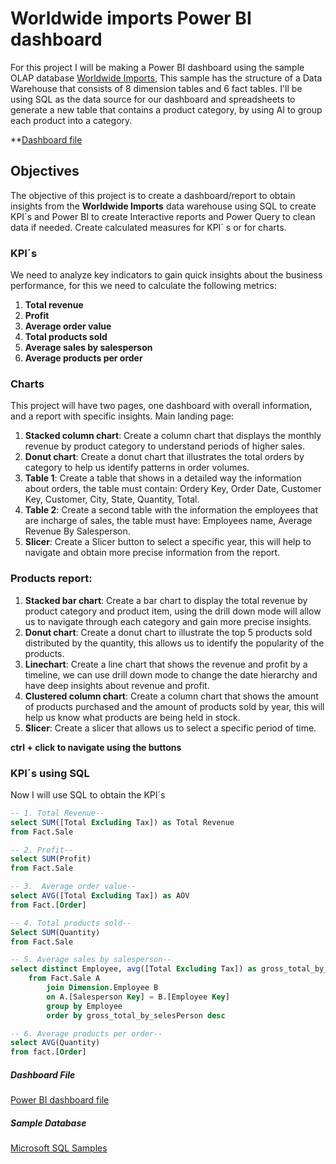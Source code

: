 # Worldwide imports Power BI dashboard

For this project I will be making a Power BI dashboard using the sample OLAP database [Worldwide Imports](https://github.com/microsoft/sql-server-samples/tree/master/samples/databases/wide-world-importers), This sample has the structure of a Data Warehouse that consists of 8 dimension tables and 6 fact tables. I'll be using SQL as the data source for our dashboard and spreadsheets to generate a new table that contains a product category, by using AI to group each product into a category.

**[Dashboard file](https://drive.google.com/file/d/1YXyekD4utq5-67ltzhMarbSa7rumC_F5/view?usp=drive_link)

## Objectives
The objective of this project is to create a dashboard/report to obtain insights from the **Worldwide Imports** data warehouse using SQL to create KPI´s and Power BI to create Interactive reports and Power Query to clean data if needed. Create calculated measures for
KPI´ s or for charts.

### KPI´s
We need to analyze key indicators to gain quick insights about the business performance, for this we need to calculate the following metrics:

1. **Total revenue**
2. **Profit**
3. **Average order value**
4. **Total products sold**
5. **Average sales by salesperson**
6. **Average products per order**

### Charts
This project will have two pages, one dashboard with overall information, and a report with specific insights.
Main landing page:

1. **Stacked column chart**:
Create a column chart that displays the monthly revenue by product category to understand periods of higher sales.
2. **Donut chart**:
Create a donut chart that illustrates the total orders by category to help us identify patterns in order volumes.
3. **Table 1**:
Create a table that shows in a detailed way the information about orders, the table must   contain: Ordery Key, Order Date, Customer Key, Customer, City, State, Quantity, Total.
4. **Table 2**:
Create a second table with the information the employees that are incharge of sales, the table must have: Employees name, Average Revenue By Salesperson.
5. **Slicer**:
Create a Slicer button to select a specific year, this will help to navigate and obtain more precise information from the report.

### Products report:

1. **Stacked bar chart**:
Create a bar chart to display the total revenue by product category and product item, using the drill down mode will allow us to navigate through each category and gain more precise insights.
2. **Donut chart**:
Create a donut chart to illustrate the top 5 products sold distributed by the quantity, this allows us to identify the popularity of the products.
3. **Linechart**:
Create a line chart that shows the revenue and profit by a timeline, we can use drill down mode to change the date hierarchy and have deep insights about revenue and profit.
4. **Clustered column chart**:
Create a column chart that shows the amount of products purchased and the amount of products sold by year, this will help us know what products are being held in stock.
5. **Slicer**:
Create a slicer that allows us to select a specific period of time.

**ctrl + click to navigate using the buttons**
 
### KPI´s using SQL

Now I will use SQL to obtain the KPI´s
```sql 
-- 1. Total Revenue--
select SUM([Total Excluding Tax]) as Total Revenue
from Fact.Sale

-- 2. Profit--
select SUM(Profit)
from Fact.Sale

-- 3.  Average order value--
select AVG([Total Excluding Tax]) as AOV
from Fact.[Order]

-- 4. Total products sold--
Select SUM(Quantity)
from Fact.Sale

-- 5. Average sales by salesperson--
select distinct Employee, avg([Total Excluding Tax]) as gross_total_by_selesPerson
	from Fact.Sale A
		join Dimension.Employee B
		on A.[Salesperson Key] = B.[Employee Key]
		group by Employee
		order by gross_total_by_selesPerson desc

-- 6. Average products per order--
select AVG(Quantity)
from fact.[Order]
```
##### **Dashboard File**
[Power BI dashboard file](https://drive.google.com/file/d/1YXyekD4utq5-67ltzhMarbSa7rumC_F5/view?usp=drive_link)

##### **Sample Database**

[Microsoft SQL Samples](https://learn.microsoft.com/en-us/sql/samples/sql-samples-where-are?view=sql-server-ver16)